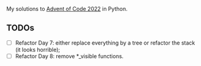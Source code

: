 My solutions to [Advent of Code 2022](https://adventofcode.com/) in Python.

## TODOs
- [ ] Refactor Day 7: either replace everything by a tree or refactor the stack (it looks horrible);
- [ ] Refactor Day 8: remove \*_visible functions.
